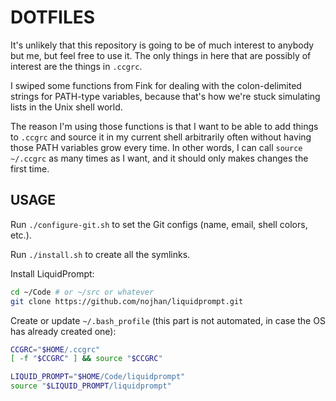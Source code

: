 DOTFILES
========

It's unlikely that this repository is going to be of much interest to anybody but me, but feel free to use it. The only things in here that are possibly of interest are the things in `.ccgrc`.

I swiped some functions from Fink for dealing with the colon-delimited strings for PATH-type variables, because that's how we're stuck simulating lists in the Unix shell world.

The reason I'm using those functions is that I want to be able to add things to `.ccgrc` and source it in my current shell arbitrarily often without having those PATH variables grow every time. In other words, I can call `source ~/.ccgrc` as many times as I want, and it should only makes changes the first time.

USAGE
-----

Run `./configure-git.sh` to set the Git configs (name, email, shell colors, etc.).

Run `./install.sh` to create all the symlinks.

Install LiquidPrompt:

```bash
cd ~/Code # or ~/src or whatever
git clone https://github.com/nojhan/liquidprompt.git
```

Create or update `~/.bash_profile` (this part is not automated, in case the OS has already created one):

```bash
CCGRC="$HOME/.ccgrc"
[ -f "$CCGRC" ] && source "$CCGRC"

LIQUID_PROMPT="$HOME/Code/liquidprompt"
source "$LIQUID_PROMPT/liquidprompt"
```
